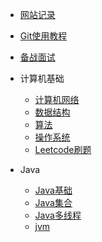 
* [网站记录](./docs/1网站记录.md)
* [Git使用教程](./docs/2git提交规范.md)

* [备战面试](./docs/a-1备战面试.md)



* 计算机基础

  * [计算机网络](./docs/b-1计算机网络.md)
  * [数据结构](./docs/b-2数据结构.md)
  * [算法](./docs/b-3算法.md)
  * [操作系统](./docs/b-4操作系统.md)
  * [Leetcode刷题](./docs/b-5)
  
* Java

  * [Java基础](./docs/b-1面试题总结-Java基础.md)
  * [Java集合](./docs/b-2Java集合.md)
  * [Java多线程](./docs/b-3Java多线程.md)
  * [jvm](./docs/b-4jvm.md)
